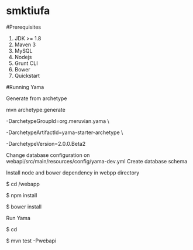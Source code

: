 # smktiufa
#Prerequisites

1. JDK >= 1.8
2. Maven 3
3. MySQL
4. Nodejs
5. Grunt CLI
6. Bower
7. Quickstart

#Running Yama

Generate from archetype

mvn archetype:generate 

-DarchetypeGroupId=org.meruvian.yama \

-DarchetypeArtifactId=yama-starter-archetype \

-DarchetypeVersion=2.0.0.Beta2

Change database configuration on webapi/src/main/resources/config/yama-dev.yml Create database schema

Install node and bower dependency in webpp directory

$ cd <yama-root-directory>/webapp

$ npm install

$ bower install

Run Yama

$ cd <yama-root-directory>

$ mvn test -Pwebapi
